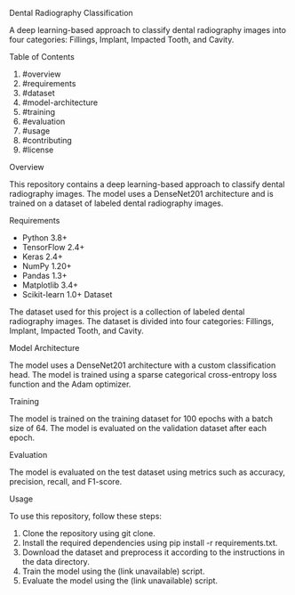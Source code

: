 Dental Radiography Classification

A deep learning-based approach to classify dental radiography images into four categories: Fillings, Implant, Impacted Tooth, and Cavity.

Table of Contents

1. #overview
2. #requirements
3. #dataset
4. #model-architecture
5. #training
6. #evaluation
7. #usage
8. #contributing
9. #license

Overview

This repository contains a deep learning-based approach to classify dental radiography images. The model uses a DenseNet201 architecture and is trained on a dataset of labeled dental radiography images.

Requirements

- Python 3.8+
- TensorFlow 2.4+
- Keras 2.4+
- NumPy 1.20+
- Pandas 1.3+
- Matplotlib 3.4+
- Scikit-learn 1.0+
Dataset

The dataset used for this project is a collection of labeled dental radiography images. The dataset is divided into four categories: Fillings, Implant, Impacted Tooth, and Cavity.

Model Architecture

The model uses a DenseNet201 architecture with a custom classification head. The model is trained using a sparse categorical cross-entropy loss function and the Adam optimizer.

Training

The model is trained on the training dataset for 100 epochs with a batch size of 64. The model is evaluated on the validation dataset after each epoch.

Evaluation

The model is evaluated on the test dataset using metrics such as accuracy, precision, recall, and F1-score.

Usage

To use this repository, follow these steps:

1. Clone the repository using git clone.
2. Install the required dependencies using pip install -r requirements.txt.
3. Download the dataset and preprocess it according to the instructions in the data directory.
4. Train the model using the (link unavailable) script.
5. Evaluate the model using the (link unavailable) script.
